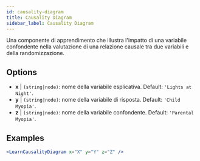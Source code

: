 ```yaml
---
id: causality-diagram
title: Causality Diagram
sidebar_label: Causality Diagram
---
```


Una componente di apprendimento che illustra l'impatto di una variabile confondente nella valutazione di una relazione causale tra due variabili e della randomizzazione.

## Options

* __x__ | `(string|node)`: nome della variabile esplicativa. Default: `'Lights at Night'`.
* __y__ | `(string|node)`: nome della variabile di risposta. Default: `'Child Myopia'`.
* __z__ | `(string|node)`: nome della variabile confondente. Default: `'Parental Myopia'`.


## Examples

```jsx live
<LearnCausalityDiagram x="X" y="Y" z="Z" />
```

